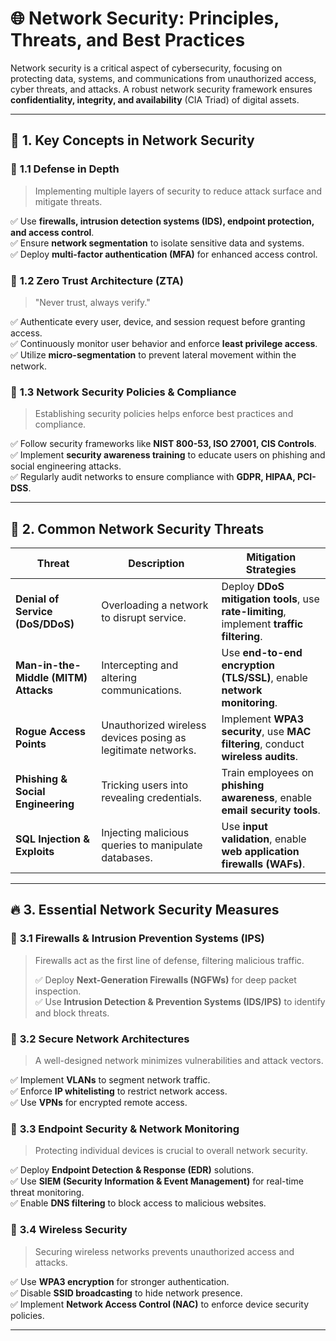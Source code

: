 # 🌐 **Network Security: Principles, Threats, and Best Practices**

Network security is a critical aspect of cybersecurity, focusing on protecting data, systems, and communications from unauthorized access, cyber threats, and attacks. A robust network security framework ensures **confidentiality, integrity, and availability** (CIA Triad) of digital assets.

---

## 📌 **1. Key Concepts in Network Security**

### 🔹 **1.1 Defense in Depth**
> Implementing multiple layers of security to reduce attack surface and mitigate threats.

✅ Use **firewalls, intrusion detection systems (IDS), endpoint protection, and access control**.  
✅ Ensure **network segmentation** to isolate sensitive data and systems.  
✅ Deploy **multi-factor authentication (MFA)** for enhanced access control.

### 🔹 **1.2 Zero Trust Architecture (ZTA)**
> "Never trust, always verify."

✅ Authenticate every user, device, and session request before granting access.  
✅ Continuously monitor user behavior and enforce **least privilege access**.  
✅ Utilize **micro-segmentation** to prevent lateral movement within the network.

### 🔹 **1.3 Network Security Policies & Compliance**
> Establishing security policies helps enforce best practices and compliance.

✅ Follow security frameworks like **NIST 800-53, ISO 27001, CIS Controls**.  
✅ Implement **security awareness training** to educate users on phishing and social engineering attacks.  
✅ Regularly audit networks to ensure compliance with **GDPR, HIPAA, PCI-DSS**.

---

## 🚨 **2. Common Network Security Threats**

| Threat | Description | Mitigation Strategies |
|--------|------------|----------------------|
| **Denial of Service (DoS/DDoS)** | Overloading a network to disrupt service. | Deploy **DDoS mitigation tools**, use **rate-limiting**, implement **traffic filtering**. |
| **Man-in-the-Middle (MITM) Attacks** | Intercepting and altering communications. | Use **end-to-end encryption (TLS/SSL)**, enable **network monitoring**. |
| **Rogue Access Points** | Unauthorized wireless devices posing as legitimate networks. | Implement **WPA3 security**, use **MAC filtering**, conduct **wireless audits**. |
| **Phishing & Social Engineering** | Tricking users into revealing credentials. | Train employees on **phishing awareness**, enable **email security tools**. |
| **SQL Injection & Exploits** | Injecting malicious queries to manipulate databases. | Use **input validation**, enable **web application firewalls (WAFs)**. |

---

## 🔥 **3. Essential Network Security Measures**

### 🔹 **3.1 Firewalls & Intrusion Prevention Systems (IPS)**
> Firewalls act as the first line of defense, filtering malicious traffic.
>
> ✅ Deploy **Next-Generation Firewalls (NGFWs)** for deep packet inspection.  
✅ Use **Intrusion Detection & Prevention Systems (IDS/IPS)** to identify and block threats.

### 🔹 **3.2 Secure Network Architectures**
> A well-designed network minimizes vulnerabilities and attack vectors.

✅ Implement **VLANs** to segment network traffic.  
✅ Enforce **IP whitelisting** to restrict network access.  
✅ Use **VPNs** for encrypted remote access.

### 🔹 **3.3 Endpoint Security & Network Monitoring**
> Protecting individual devices is crucial to overall network security.

✅ Deploy **Endpoint Detection & Response (EDR)** solutions.  
✅ Use **SIEM (Security Information & Event Management)** for real-time threat monitoring.  
✅ Enable **DNS filtering** to block access to malicious websites.

### 🔹 **3.4 Wireless Security**
> Securing wireless networks prevents unauthorized access and attacks.

✅ Use **WPA3 encryption** for stronger authentication.  
✅ Disable **SSID broadcasting** to hide network presence.  
✅ Implement **Network Access Control (NAC)** to enforce device security policies.

---

